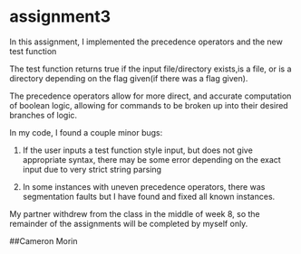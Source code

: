 # assignment3

In this assignment, I implemented the precedence operators and the new test function

The test function returns true if the input file/directory exists,is a file, or is a directory
depending on the flag given(if there was a flag given).

The precedence operators allow for more direct, and accurate computation
of boolean logic, allowing for commands to be broken up into
their desired branches of logic.

In my code, I found a couple minor bugs:

1) If the user inputs a test function style input, but does
   not give appropriate syntax, there may be some error 
   depending on the exact input due to very strict
   string parsing

2) In some instances with uneven precedence operators, there was segmentation
   faults but I have found and fixed all known instances.



My partner withdrew from the class in the middle of week 8, so the 
remainder of the assignments will be completed by myself only.

##Cameron Morin
